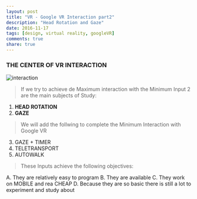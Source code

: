 ```yaml
---
layout: post
title: "VR - Google VR Interaction part2"
description: "Head Rotation and Gaze"
date: 2016-11-17
tags: [design, virtual reality, googleVR]
comments: true
share: true
---
```


### THE CENTER OF VR INTERACTION

![interaction](https://cloud.githubusercontent.com/assets/17754060/20390726/822801fa-aca6-11e6-94d4-781800a38f9b.jpg)

> If we try to achieve de Maximum interaction with the Minimum Input 2 are the main subjects of Study:

1. **HEAD ROTATION**
2. **GAZE**

> We will add the follwing to complete the Minimum Interaction with Google VR

3. GAZE + TIMER
4. TELETRANSPORT
5. AUTOWALK

> These Inputs achieve the following objectives:

A. They are relatively easy to program
B. They are available
C. They work on MOBILE and rea CHEAP
D. Because they are so basic there is still a lot to experiment and study about
